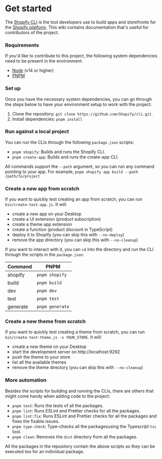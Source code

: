 # Get started

The [Shopify CLI](https://github.com/shopify/cli) is the tool developers use to build apps and storefronts for the [Shopify platform](https://shopify.dev).
This wiki contains documentation that's useful for contributors of the project.

### Requirements

If you'd like to contribute to this project, the following system dependencies need to be present in the environment.

- [Node](https://nodejs.org/en/) (v14 or higher)
- [PNPM](https://pnpm.io/)

### Set up

Once you have the necessary system dependencies,
you can go through the steps below to have your environment setup to work with the project:

1. Clone the repository: `git clone https://github.com/Shopify/cli.git`.
2. Install dependencies: `pnpm install`

### Run against a local project

You can run the CLIs through the following `package.json` scripts:

- `pnpm shopify`: Builds and runs the Shopify CLI.
- `pnpm create-app`: Builds and runs the create-app CLI.

All commands support the `--path` argument, so you can run any command pointing to your app. For example, `pnpm shopify app build --path /path/to/project`

### Create a new app from scratch

If you want to quickly test creating an app from scratch, you can run `bin/create-test-app.js`. It will:

- create a new app on your Desktop
- create a UI extension (product subscription)
- create a theme app extension
- create a function (product discount in TypeScript)
- deploy it to Shopify (you can skip this with `--no-deploy`)
- remove the app directory (you can skip this with `--no-cleanup`)

If you want to interact with it, you can `cd` into the directory and run the CLI through the scripts in the `package.json`:

| Command | **PNPM** |
| ---- | ---- |
| shopify | `pnpm shopify` |
| build | `pnpm build` |
| dev | `pnpm dev` |
| test | `pnpm test` |
| generate | `pnpm generate` |

### Create a new theme from scratch

If you want to quickly test creating a theme from scratch, you can run `bin/create-test-theme.js -s YOUR_STORE`. It will:

- create a new theme on your Desktop
- start the development server on http://localhost:9292
- push the theme to your store
- list all the available themes
- remove the theme directory (you can skip this with `--no-cleanup`)

### More automation

Besides the scripts for building and running the CLIs, there are others that might come handy when adding code to the project:

- `pnpm test`: Runs the tests of all the packages.
- `pnpm lint`: Runs ESLint and Prettier checks for all the packages.
- `pnpm lint:fix`: Runs ESLint and Prettier checks for all the packages and fixes the fixable issues.
- `pnpm type-check`: Type-checks all the packagesusing the Typescript `tsc` tool.
- `pnpm clean`: Removes the `dist` directory from all the packages.

All the packages in the repository contain the above scripts so they can be executed too for an individual package.
